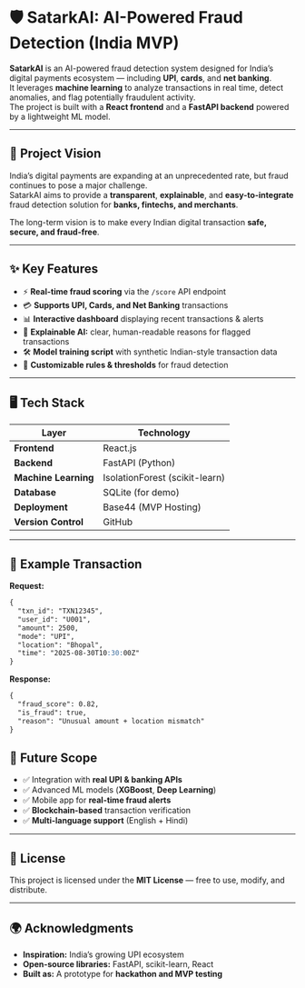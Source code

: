 # 🛡️ SatarkAI: AI-Powered Fraud Detection (India MVP)

**SatarkAI** is an AI-powered fraud detection system designed for India’s digital payments ecosystem — including **UPI**, **cards**, and **net banking**.  
It leverages **machine learning** to analyze transactions in real time, detect anomalies, and flag potentially fraudulent activity.  
The project is built with a **React frontend** and a **FastAPI backend** powered by a lightweight ML model.

---

## 🚀 Project Vision

India’s digital payments are expanding at an unprecedented rate, but fraud continues to pose a major challenge.  
SatarkAI aims to provide a **transparent**, **explainable**, and **easy-to-integrate** fraud detection solution for **banks, fintechs, and merchants**.  

The long-term vision is to make every Indian digital transaction **safe, secure, and fraud-free**.

---

## ✨ Key Features

- ⚡ **Real-time fraud scoring** via the `/score` API endpoint  
- 💳 **Supports UPI, Cards, and Net Banking** transactions  
- 📊 **Interactive dashboard** displaying recent transactions & alerts  
- 🔎 **Explainable AI:** clear, human-readable reasons for flagged transactions  
- 🛠️ **Model training script** with synthetic Indian-style transaction data  
- 🏦 **Customizable rules & thresholds** for fraud detection  

---

## 🖥️ Tech Stack

| Layer | Technology |
|-------|-------------|
| **Frontend** | React.js |
| **Backend** | FastAPI (Python) |
| **Machine Learning** | IsolationForest (scikit-learn) |
| **Database** | SQLite (for demo) |
| **Deployment** | Base44 (MVP Hosting) |
| **Version Control** | GitHub |

---
## 🧠 Example Transaction

**Request:**
```markdown
{
  "txn_id": "TXN12345",
  "user_id": "U001",
  "amount": 2500,
  "mode": "UPI",
  "location": "Bhopal",
  "time": "2025-08-30T10:30:00Z"
}
```

**Response:**
```markdown
{
  "fraud_score": 0.82,
  "is_fraud": true,
  "reason": "Unusual amount + location mismatch"
}
```


## 🔮 Future Scope

- ✅ Integration with **real UPI & banking APIs**  
- ✅ Advanced ML models (**XGBoost**, **Deep Learning**)  
- ✅ Mobile app for **real-time fraud alerts**  
- ✅ **Blockchain-based** transaction verification  
- ✅ **Multi-language support** (English + Hindi)  

---

## 📜 License

This project is licensed under the **MIT License** — free to use, modify, and distribute.

---

## 🌍 Acknowledgments

- **Inspiration:** India’s growing UPI ecosystem  
- **Open-source libraries:** FastAPI, scikit-learn, React  
- **Built as:** A prototype for **hackathon and MVP testing**
